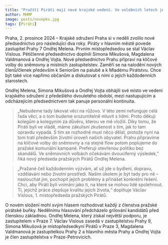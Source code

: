 ```yaml
---
title: "Pražští Piráti mají nové krajské vedení. Ve volebních letech je povede Ondřej Melena"
author: MHMP
image: posts/novepks.jpg
tags: [Piráti]
---
```


Praha, 2. prosince 2024 – Krajské sdružení Praha si v neděli zvolilo nové předsednictvo pro následující dva roky. Piráty v hlavním městě povede zastupitel Prahy 7 Ondřej Melena. 
Prvním místopředsedou se stal Václav Vislous. Pětičlenné předsednictvo doplnili Simona Mikušová, Magdalena Valdmanová a Ondřej Vojta. Nové předsednictvo Prahu připraví na klíčové volby do sněmovny a místních zastupitelstev. Zaměří se na nalodění nových členů/členek především k Seniorům na palubě a k Mladému Pirátstvu. Chce být také více napřímo občanům a diskutovat s nimi o jejich každodenních starostech. 

Ondřej Melena, Simona Mikušová a Ondřej Vojta obhájili své místo ve vedení krajského sdružení z předešlého dvouletého období, mezi nastupujícím a odcházejícím předsednictvem tak panuje personální kontinuita. 

> „Nebudeme tady lakovat věci na růžovo. V této zemi nefunguje celá řada věcí, a o tom budeme srozumitelně mluvit s lidmi. Proto děkuji kolegům a kolegyním za důvěru, kterou ve mě vložili. Díky tomu, že Piráti byli ve vládě, máme zákulisní zkušenost s tím, jak to tam opravdu vypadá. S tím se rozhodně musí něco dělat, protože nyní na tom tratí především životní úroveň našich obyvatel. Prahu připravíme na klíčové volby do sněmovny a na stejné flow potom poplujeme do pražské komunální kampaně. Preferuji otevřenou politiku bez skandálů. Ve sněmovních volbách očekávám dvouciferný výsledek,” říká nový předseda pražských Pirátů Ondřej Melena.

> „Pražané čelí každodenním výzvám, ať už jde o bydlení, dopravu, vzdělávání nebo životní prostředí. Naším úkolem je být tady pro ně – naslouchat jim, pochopit jejich problémy a přinášet konkrétní řešení. Chci, aby Piráti byli vnímáni jako ti, na které se mohou lidé spolehnout. Ti, jejichž práce zlepšuje kvalitu jejich života,“ doplňuje Václav Vislous, 1. místopředseda pražských Pirátů.

O novém složení mohl svým hlasem rozhodovat každý z členstva pražské pirátské buňky. Nedělnímu hlasování předcházelo grilování kandidátů před členskou základnou. Ondřej Melena, který získal největší podporu, je zastupitelem v Praze 7. Václav Vislous zasedá v zastupitelstvu Prahy 9, Simona Mikušová je místopředsedkyní Pirátů v Praze 3, Magdalena Valdmanová je zastupitelkou Prahy 2 a hlavního města Prahy a Ondřej Vojta je člen zastupitelstva v Praze-Petrovicích. 

